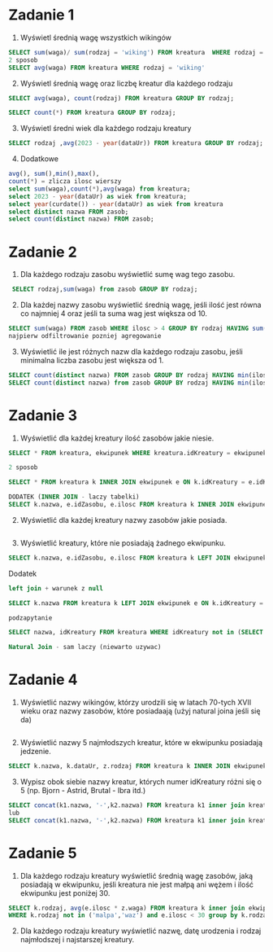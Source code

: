 # Zadanie 1

1. Wyświetl średnią wagę wszystkich wikingów
```sql
SELECT sum(waga)/ sum(rodzaj = 'wiking') FROM kreatura  WHERE rodzaj = 'wiking';
2 sposob
SELECT avg(waga) FROM kreatura WHERE rodzaj = 'wiking'
```
2. Wyświetl średnią wagę oraz liczbę kreatur dla każdego rodzaju
```sql
SELECT avg(waga), count(rodzaj) FROM kreatura GROUP BY rodzaj;

SELECT count(*) FROM kreatura GROUP BY rodzaj;
```
3. Wyświetl średni wiek dla każdego rodzaju kreatury
```sql
SELECT rodzaj ,avg(2023 - year(dataUr)) FROM kreatura GROUP BY rodzaj;
```
4. Dodatkowe
```sql
avg(), sum(),min(),max(), 
count(*) = zlicza ilosc wierszy
select sum(waga),count(*),avg(waga) from kreatura;
select 2023 - year(dataUr) as wiek from kreatura;
select year(curdate()) - year(dataUr) as wiek from kreatura
select distinct nazwa FROM zasob;
select count(distinct nazwa) FROM zasob;
```
# Zadanie 2
1. Dla każdego rodzaju zasobu wyświetlić sumę wag tego zasobu.
```sql
 SELECT rodzaj,sum(waga) from zasob GROUP BY rodzaj;
```
2. Dla każdej nazwy zasobu wyświetlić średnią wagę, jeśli ilość jest równa co najmniej 4 oraz jeśli ta suma wag jest większa od 10. 
```sql
SELECT sum(waga) FROM zasob WHERE ilosc > 4 GROUP BY rodzaj HAVING sum(waga) > 5;
najpierw odfiltrowanie pozniej agregowanie
```
3. Wyświetlić ile jest różnych nazw dla każdego rodzaju zasobu, jeśli minimalna liczba zasobu jest większa od 1.
```sql
SELECT count(distinct nazwa) FROM zasob GROUP BY rodzaj HAVING min(ilosc) > 1;
SELECT count(distinct nazwa) from zasob GROUP BY rodzaj HAVING min(ilosc) > 1;
```
# Zadanie 3 

1. Wyświetlić dla każdej kreatury ilość zasobów jakie niesie.
```sql
SELECT * FROM kreatura, ekwipunek WHERE kreatura.idKreatury = ekwipunek.idKreatury;

2 sposob

SELECT * FROM kreatura k INNER JOIN ekwipunek e ON k.idKreatury = e.idKreatury;

DODATEK (INNER JOIN - laczy tabelki)
SELECT k.nazwa, e.idZasobu, e.ilosc FROM kreatura k INNER JOIN ekwipunek e ON k.idKreatury = e.idKreatury INNER JOIN zasob z ON e.idZasobu = z.idZasobu;
```
2. Wyświetlić dla każdej kreatury nazwy zasobów jakie posiada.
```sql

```
3. Wyświetlić kreatury, które nie posiadają żadnego ekwipunku.
```sql
SELECT k.nazwa, e.idZasobu, e.ilosc FROM kreatura k LEFT JOIN ekwipunek e ON k.idKreatury = e.idKreatury WHERE e.kreatury IS NULL;
```

Dodatek
```sql
left join + warunek z null

SELECT k.nazwa FROM kreatura k LEFT JOIN ekwipunek e ON k.idKreatury = e.idKreatury WHERE e.idKreatury IS NULL

podzapytanie

SELECT nazwa, idKreatury FROM kreatura WHERE idKreatury not in (SELECT DISTINCT idKreatury FROM ekwipunek WHERE idKreatury IS NOT NULL);

Natural Join - sam laczy (niewarto uzywac)
```

# Zadanie 4
1. Wyświetlić nazwy wikingów, którzy urodzili się w latach 70-tych XVII wieku oraz nazwy zasobów, które posiadaają (użyj natural joina jeśli się da)
```sql

```
2. Wyświetlić nazwy 5 najmłodszych kreatur, które w ekwipunku posiadają jedzenie.
```sql
SELECT k.nazwa, k.dataUr, z.rodzaj FROM kreatura k INNER JOIN ekwipunek e ON k.idKreatury=e.idKreatury INNER JOIN zasob z ON e.idZasobu=z.idZasobu. WHERE z.rodzaj = 'jedzenie' ORDER BY k.dataUr desc limit 5;
```
3. Wypisz obok siebie nazwy kreatur, których numer idKreatury różni się o 5 (np. Bjorn - Astrid, Brutal - Ibra itd.)
```sql
SELECT concat(k1.nazwa, '-',k2.nazwa) FROM kreatura k1 inner join kreatura k2 on abs(k1.kreatury-k2.kreatury) = 5;
lub
SELECT concat(k1.nazwa, '-',k2.nazwa) FROM kreatura k1 inner join kreatura k2 on k1.kreatury-k2.kreatury = 5;
```

# Zadanie 5
1. Dla każdego rodzaju kreatury wyświetlić średnią wagę zasobów, jaką posiadają w ekwipunku, jeśli kreatura nie jest małpą ani wężem i ilość ekwipunku jest poniżej 30.
```sql
SELECT k.rodzaj, avg(e.ilosc * z.waga) FROM kreatura k inner join ekwipunek e on k.idKreatury=e.id.Kreatury inner join zasob z on e.idZasobu=z.idZasobu
WHERE k.rodzaj not in ('malpa','waz') and e.ilosc < 30 group by k.rodzaj; 
```
2. Dla każdego rodzaju kreatury wyświetlić nazwę, datę urodzenia i rodzaj najmłodszej i najstarszej kreatury.
```sql

```
